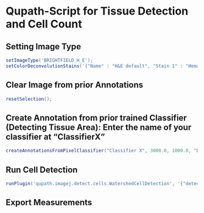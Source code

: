 # Qupath-Script for Tissue Detection and Cell Count 
## Setting Image Type
```groovy
setImageType('BRIGHTFIELD_H_E');
setColorDeconvolutionStains('{"Name" : "H&E default", "Stain 1" : "Hematoxylin", "Values 1" : "0.65111 0.70119 0.29049 ", "Stain 2" : "Eosin", "Values 2" : "0.2159 0.8012 0.5581 ", "Background" : " 255 255 255 "}');
```

## Clear Image from prior Annotations
```groovy
resetSelection();
```

## Create Annotation from prior trained Classifier (Detecting Tissue Area): Enter the name of your classifier at “ClassifierX” 
```groovy
createAnnotationsFromPixelClassifier("Classifier X", 3000.0, 1000.0, "DELETE_EXISTING", "SELECT_NEW")
```

## Run Cell Detection
```groovy
runPlugin('qupath.imagej.detect.cells.WatershedCellDetection', '{"detectionImageBrightfield": "Hematoxylin OD",  "backgroundRadius": 15.0,  "medianRadius": 0.0,  "sigma": 4.0,  "minArea": 50.0,  "maxArea": 200.0,  "threshold": 0.05,  "maxBackground": 1.0,  "watershedPostProcess": false,  "cellExpansion": 5.0,  "includeNuclei": true,  "smoothBoundaries": true,  "makeMeasurements": true}');
```
## Export Measurements

